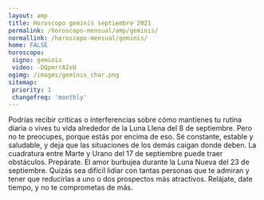 ```yaml
---
layout: amp
title: Horoscopo geminis septiembre 2021 
permalink: /horoscopo-mensual/amp/geminis/
normallink: /horoscopo-mensual/geminis/
home: FALSE
horoscopo:
 signo: geminis
 video: -DQpmrrAIeU
ogimg: /images/geminis_char.png
sitemap:
 priority: 1
 changefreq: 'monthly'
---
```



Podrías recibir críticas o interferencias sobre cómo mantienes tu rutina diaria o vives tu vida alrededor de la Luna Llena del 8 de septiembre. Pero no te preocupes, porque estás por encima de eso. Sé constante, estable y saludable, y deja que las situaciones de los demás caigan donde deben. La cuadratura entre Marte y Urano del 17 de septiembre puede traer obstáculos. Prepárate. El amor burbujea durante la Luna Nueva del 23 de septiembre. Quizás sea difícil lidiar con tantas personas que te admiran y tener que reducirlas a uno o dos prospectos más atractivos. Relájate, date tiempo, y no te comprometas de más. 